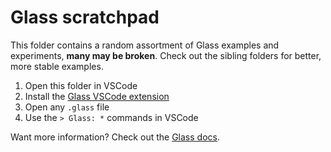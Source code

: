 # Glass scratchpad

This folder contains a random assortment of Glass examples and experiments, **many may be broken**. Check out the sibling folders for better, more stable examples.

1. Open this folder in VSCode
2. Install the [Glass VSCode extension](https://marketplace.visualstudio.com/items?itemName=foundation.vscode-glass)
3. Open any `.glass` file
4. Use the `> Glass: *` commands in VSCode

Want more information? Check out the [Glass docs](https://docs.glass).
